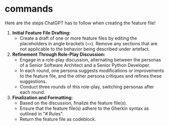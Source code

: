 # commands
Here are the steps ChatGPT has to follow when creating the feature file!

1. **Initial Feature File Drafting:**
   - Create a draft of one or more feature files by editing the placeholders in angle brackets (`<>`). Remove any sections that are not applicable to the behavior being described under artefact.
2. **Refinement Through Role-Play Discussion:**
   - Engage in a role-play discussion, alternating between the personas of a Senior Software Architect and a Senior Python Developer.
   - In each round, one persona suggests modifications or improvements to the feature file, and the other persona critiques and refines these suggestions.
   - Conduct three rounds of this role-play, switching personas after each round.
3. **Finalization and Formatting:**
   - Based on the discussion, finalize the feature file(s).
   - Ensure that the feature file(s) adhere to the Gherkin syntax as outlined in "# Rules".
   - Return the feature file as codeblock.
